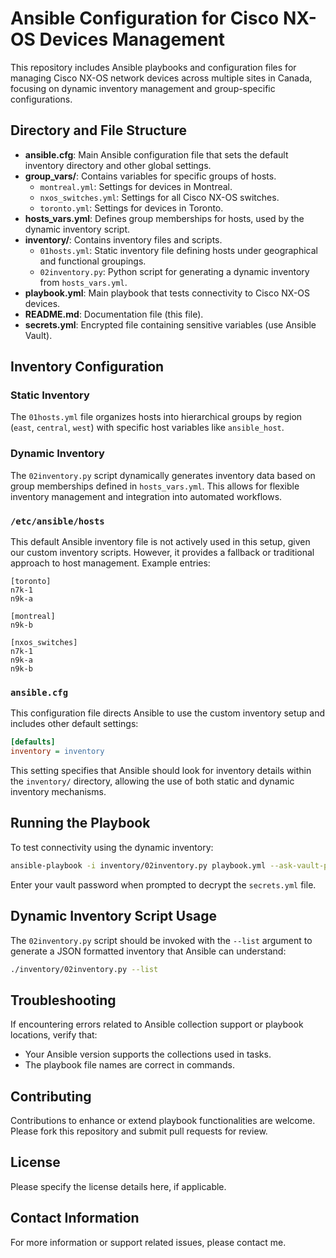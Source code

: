 
# Ansible Configuration for Cisco NX-OS Devices Management

This repository includes Ansible playbooks and configuration files for managing Cisco NX-OS network devices across multiple sites in Canada, focusing on dynamic inventory management and group-specific configurations.

## Directory and File Structure

- **ansible.cfg**: Main Ansible configuration file that sets the default inventory directory and other global settings.
- **group_vars/**: Contains variables for specific groups of hosts.
  - `montreal.yml`: Settings for devices in Montreal.
  - `nxos_switches.yml`: Settings for all Cisco NX-OS switches.
  - `toronto.yml`: Settings for devices in Toronto.
- **hosts_vars.yml**: Defines group memberships for hosts, used by the dynamic inventory script.
- **inventory/**: Contains inventory files and scripts.
  - `01hosts.yml`: Static inventory file defining hosts under geographical and functional groupings.
  - `02inventory.py`: Python script for generating a dynamic inventory from `hosts_vars.yml`.
- **playbook.yml**: Main playbook that tests connectivity to Cisco NX-OS devices.
- **README.md**: Documentation file (this file).
- **secrets.yml**: Encrypted file containing sensitive variables (use Ansible Vault).

## Inventory Configuration

### Static Inventory

The `01hosts.yml` file organizes hosts into hierarchical groups by region (`east`, `central`, `west`) with specific host variables like `ansible_host`.

### Dynamic Inventory

The `02inventory.py` script dynamically generates inventory data based on group memberships defined in `hosts_vars.yml`. This allows for flexible inventory management and integration into automated workflows.

### `/etc/ansible/hosts`

This default Ansible inventory file is not actively used in this setup, given our custom inventory scripts. However, it provides a fallback or traditional approach to host management. Example entries:
```plaintext
[toronto]
n7k-1
n9k-a

[montreal]
n9k-b

[nxos_switches]
n7k-1
n9k-a
n9k-b
```

### `ansible.cfg`

This configuration file directs Ansible to use the custom inventory setup and includes other default settings:
```ini
[defaults]
inventory = inventory
```
This setting specifies that Ansible should look for inventory details within the `inventory/` directory, allowing the use of both static and dynamic inventory mechanisms.

## Running the Playbook

To test connectivity using the dynamic inventory:

```bash
ansible-playbook -i inventory/02inventory.py playbook.yml --ask-vault-pass
```

Enter your vault password when prompted to decrypt the `secrets.yml` file.

## Dynamic Inventory Script Usage

The `02inventory.py` script should be invoked with the `--list` argument to generate a JSON formatted inventory that Ansible can understand:

```bash
./inventory/02inventory.py --list
```

## Troubleshooting

If encountering errors related to Ansible collection support or playbook locations, verify that:
- Your Ansible version supports the collections used in tasks.
- The playbook file names are correct in commands.

## Contributing

Contributions to enhance or extend playbook functionalities are welcome. Please fork this repository and submit pull requests for review.

## License

Please specify the license details here, if applicable.

## Contact Information

For more information or support related issues, please contact me.
